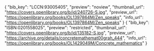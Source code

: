 {
 "bib_key": "LCCN:93005405",
 "preview": "noview", "thumbnail_url": "https://covers.openlibrary.org/b/id/240726-S.jpg",
 "preview_url": "https://openlibrary.org/books/OL1397864M/Zen_speaks",
 "info_url": "https://openlibrary.org/books/OL1397864M/Zen_speaks"
}
{
 "bib_key": "ISBN:0201558025",
 "preview": "restricted",
 "thumbnail_url": "https://covers.openlibrary.org/b/id/135182-S.jpg",
 "preview_url": "https://archive.org/details/concretemathemat00grah_444",
 "info_url": "https://openlibrary.org/books/OL1429049M/Concrete_mathematics"
}
